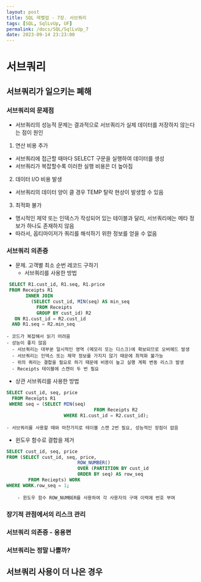 ```yaml
---
layout: post
title: SQL 레벨업 - 7장. 서브쿼리
tags: [SQL, SqlLvUp, UF]
permalink: /docs/SQL/SqlLvUp_7
date: 2023-09-14 23:23:00
---
```

# 서브쿼리
## 서브쿼리가 일으키는 폐해
### 서브쿼리의 문제점
- 서브쿼리의 성능적 문제는 결과적으로 서브쿼리가 실제 데이터를 저장하지 않는다는 점이 원인
1. 연산 비용 추가
  -  서브쿼리에 접근할 때마다 SELECT 구문을 실행하여 데이터를 생성
  -  서브쿼리가 복잡할수록 이러한 실행 비용은 더 높아짐
2. 데이터 I/O 비용 발생
  - 서브쿼리의 데이터 양이 클 경우 TEMP 탈락 현상이 발생할 수 있음
3. 최적화 불가
  - 명시적인 제약 또는 인덱스가 작성되어 있는 테이블과 달리, 서브쿼리에는 메타 정보가 하나도 존재하지 않음
  - 따라서, 옵티마이저가 쿼리를 해석하기 위한 정보를 얻을 수 없음
### 서브쿼리 의존증
- 문제. 고객별 최소 순번 레코드 구하기
  - 서브쿼리를 사용한 방법
 ```sql
  SELECT R1.cust_id, R1.seq, R1.price
  FROM Receipts R1
        INNER JOIN
          (SELECT cust_id, MIN(seq) AS min_seq
            FROM Receipts
            GROUP BY cust_id) R2
    ON R1.cust_id = R2.cust_id
   AND R1.seq = R2.min_seq
```
    - 코드가 복잡해서 읽기 어려움
    - 성능이 좋지 않음
      - 서브쿼리는 대부분 일시적인 영역 (메모리 또는 디스크)에 확보되므로 오버헤드 발생
      - 서브쿼리는 인덱스 또는 제약 정보를 가지지 않기 때문에 최적화 불가능
      - 위의 쿼리는 결합을 필요로 하기 때문에 비용이 높고 실행 계획 변동 리스크 발생
      - Receipts 테이블에 스캔이 두 번 필요

  - 상관 서브쿼리를 사용한 방법
```sql
SELECT cust_id, seq, price
  FROM Receipts R1
 WHERE seq = (SELECT MIN(seq)
 								FROM Receipts R2
         			 WHERE R1.cust_id = R2.cust_id);
```
	- 서브쿼리를 사용할 때와 마찬가지로 테이블 스캔 2번 필요, 성능적인 장점이 없음

  - 윈도우 함수로 결합을 제거
  ```sql
SELECT cust_id, seq, price
  FROM (SELECT cust_id, seq, price,
  							ROW_NUMBER()
         					OVER (PARTITION BY cust_id
                            ORDER BY seq) AS row_seq
          FROM Reciepts) WORK
  WHERE WORK.row_seq = 1;
```
		- 윈도우 함수 ROW_NUMBER를 사용하여 각 사용자의 구매 이력에 번호 부여
### 장기적 관점에서의 리스크 관리
### 서브쿼리 의존증 - 응용편
### 서브쿼리는 정말 나쁠까?
## 서브쿼리 사용이 더 나은 경우